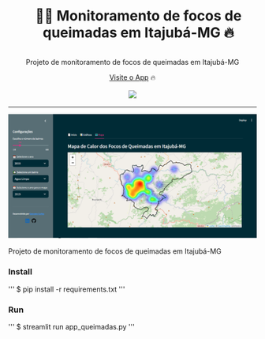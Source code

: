 <div align="center">
  <div id="user-content-toc">
    <ul>
      <summary><h1 style="display: inline-block;">👨‍🔧 Monitoramento de focos de queimadas em Itajubá-MG
🔥</h1></summary>
    </ul>
  </div>

  <p>Projeto de monitoramento de focos de queimadas em Itajubá-MG <a href="https://github.com/geovanecarlos"" target="_blank"></p>
    <a href="https://appqueimadas.streamlit.app/" target="_blank">Visite o App</a>
    🔥
</div>
<br>
<div align="center">
      <a href="https://appqueimadas.streamlit.app/"><img src="https://static.streamlit.io/badges/streamlit_badge_black_white.svg"/></a>
</div>

<hr>

![home-ui](https://github.com/geovanecarlos/app_queimadas/blob/main/dataset/fig_mapa.png?raw=true)

Projeto de monitoramento de focos de queimadas em Itajubá-MG

### Install
''' 
$ pip install -r requirements.txt
'''

### Run
'''
$ streamlit run app_queimadas.py
'''